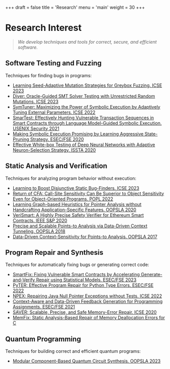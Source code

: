 +++
draft = false
title = 'Research'
menu = 'main'
weight = 30
+++

# Research Interest
> *We develop techniques and tools for correct, secure, and efficient software.*

## Software Testing and Fuzzing 

Techniques for finding bugs in programs:
- [Learning Seed-Adaptive Mutation Strategies for Greybox Fuzzing. ICSE 2023](/papers/icse23-seamfuzz.pdf)
- [Diver: Oracle-Guided SMT Solver Testing with Unrestricted Random Mutations. ICSE 2023](/papers/icse23-diver.pdf)
- [SymTuner: Maximizing the Power of Symbolic Execution by Adaptively Tuning External Parameters. ICSE 2022](/papers/SymTuner.pdf)
- [SmarTest: Effectively Hunting Vulnerable Transaction Sequences in Smart Contracts through Language Model-Guided Symbolic Execution. USENIX Security 2021](/papers/sec21.pdf)
- [Making Symbolic Execution Promising by Learning Aggressive State-Pruning Strategy. ESEC/FSE 2020](/papers/fse20.pdf)
- [Effective White-box Testing of Deep Neural Networks with Adaptive Neuron-Selection Strategy. ISSTA 2020](/papers/issta20.pdf)

## Static Analysis and Verification

Techniques for analyzing program behavior without execution:
- [Learning to Boost Disjunctive Static Bug-Finders. ICSE 2023](/papers/icse23-ddinfer.pdf)
- [Return of CFA: Call-Site Sensitivity Can Be Superior to Object Sensitivity Even for Object-Oriented Programs. POPL 2022](/papers/popl22.pdf)
- [Learning Graph-based Heuristics for Pointer Analysis without Handcrafting Application-Specific Features. OOPSLA 2020](/papers/oopsla20.pdf)
- [VeriSmart: A Highly Precise Safety Verifier for Ethereum Smart Contracts. IEEE S&P 2020](/papers/1908.11227.pdf)
- [Precise and Scalable Points-to Analysis via Data-Driven Context Tunneling. OOPSLA 2018](/papers/oopsla18-tunneling.pdf)
- [Data-Driven Context-Sensitivity for Points-to Analysis. OOPSLA 2017](/papers/oopsla17-oopsla242.pdf)

## Program Repair and Synthesis

Techniques for automatically fixing bugs or generating correct code:
- [SmartFix: Fixing Vulnerable Smart Contracts by Accelerating Generate-and-Verify Repair using Statistical Models. ESEC/FSE 2023](https://gist-pal.github.io/assets/pdf/fse23-smartfix.pdf)
- [PyTER: Effective Program Repair for Python Type Errors. ESEC/FSE 2022](/papers/fse22.pdf)
- [NPEX: Repairing Java Null Pointer Exceptions without Tests. ICSE 2022](/papers/npex.pdf)
- [Context-Aware and Data-Driven Feedback Generation for Programming Assignments. ESEC/FSE 2021](/papers/fse21.pdf)
- [SAVER: Scalable, Precise, and Safe Memory-Error Repair. ICSE 2020](/papers/icse20.pdf)
- [MemFix: Static Analysis-Based Repair of Memory Deallocation Errors for C](/papers/fse18.pdf)

## Quantum Programming 

Techniques for building correct and efficient quantum programs:
- [Modular Component-Based Quantum Circuit Synthesis. OOPSLA 2023](/papers/oopsla23-qsynth.pdf)
